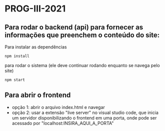 # PROG-III-2021

## Para rodar o backend (api) para fornecer as informações que preenchem o conteúdo do site:
Para instalar as dependências
````
npm install 
````
para rodar o sistema (ele deve continuar rodando enquanto se navega pelo site)
````
npm start
````

## Para abrir o frontend
- opção 1: abrir o arquivo index.html e navegar
- opção 2: usar a extensão "live server" no visual studio code, que inicia um servidor disponibilizando o frontend em uma porta, onde pode ser acessado por "localhost:INSIRA_AQUI_A_PORTA"
